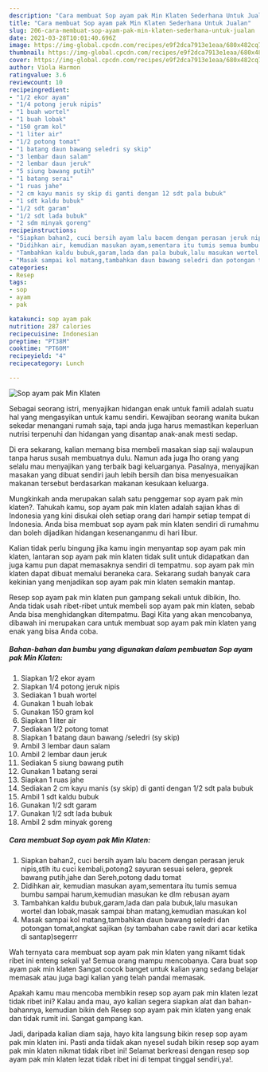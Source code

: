 ```yaml
---
description: "Cara membuat Sop ayam pak Min Klaten Sederhana Untuk Jualan"
title: "Cara membuat Sop ayam pak Min Klaten Sederhana Untuk Jualan"
slug: 206-cara-membuat-sop-ayam-pak-min-klaten-sederhana-untuk-jualan
date: 2021-03-28T10:01:40.696Z
image: https://img-global.cpcdn.com/recipes/e9f2dca7913e1eaa/680x482cq70/sop-ayam-pak-min-klaten-foto-resep-utama.jpg
thumbnail: https://img-global.cpcdn.com/recipes/e9f2dca7913e1eaa/680x482cq70/sop-ayam-pak-min-klaten-foto-resep-utama.jpg
cover: https://img-global.cpcdn.com/recipes/e9f2dca7913e1eaa/680x482cq70/sop-ayam-pak-min-klaten-foto-resep-utama.jpg
author: Viola Harmon
ratingvalue: 3.6
reviewcount: 10
recipeingredient:
- "1/2 ekor ayam"
- "1/4 potong jeruk nipis"
- "1 buah wortel"
- "1 buah lobak"
- "150 gram kol"
- "1 liter air"
- "1/2 potong tomat"
- "1 batang daun bawang seledri sy skip"
- "3 lembar daun salam"
- "2 lembar daun jeruk"
- "5 siung bawang putih"
- "1 batang serai"
- "1 ruas jahe"
- "2 cm kayu manis sy skip di ganti dengan 12 sdt pala bubuk"
- "1 sdt kaldu bubuk"
- "1/2 sdt garam"
- "1/2 sdt lada bubuk"
- "2 sdm minyak goreng"
recipeinstructions:
- "Siapkan bahan2, cuci bersih ayam lalu bacem dengan perasan jeruk nipis,stlh itu cuci kembali,potong2 sayuran sesuai selera, geprek bawang putih,jahe dan Sereh,potong dadu tomat"
- "Didihkan air, kemudian masukan ayam,sementara itu tumis semua bumbu sampai harum,kemudian masukan ke dlm rebusan ayam"
- "Tambahkan kaldu bubuk,garam,lada dan pala bubuk,lalu masukan wortel dan lobak,masak sampai bhan matang,kemudian masukan kol"
- "Masak sampai kol matang,tambahkan daun bawang seledri dan potongan tomat,angkat sajikan (sy tambahan cabe rawit dari acar ketika di santap)segerrr"
categories:
- Resep
tags:
- sop
- ayam
- pak

katakunci: sop ayam pak 
nutrition: 287 calories
recipecuisine: Indonesian
preptime: "PT38M"
cooktime: "PT60M"
recipeyield: "4"
recipecategory: Lunch

---
```



![Sop ayam pak Min Klaten](https://img-global.cpcdn.com/recipes/e9f2dca7913e1eaa/680x482cq70/sop-ayam-pak-min-klaten-foto-resep-utama.jpg)

Sebagai seorang istri, menyajikan hidangan enak untuk famili adalah suatu hal yang mengasyikan untuk kamu sendiri. Kewajiban seorang  wanita bukan sekedar menangani rumah saja, tapi anda juga harus memastikan keperluan nutrisi terpenuhi dan hidangan yang disantap anak-anak mesti sedap.

Di era  sekarang, kalian memang bisa membeli masakan siap saji walaupun tanpa harus susah membuatnya dulu. Namun ada juga lho orang yang selalu mau menyajikan yang terbaik bagi keluarganya. Pasalnya, menyajikan masakan yang dibuat sendiri jauh lebih bersih dan bisa menyesuaikan makanan tersebut berdasarkan makanan kesukaan keluarga. 



Mungkinkah anda merupakan salah satu penggemar sop ayam pak min klaten?. Tahukah kamu, sop ayam pak min klaten adalah sajian khas di Indonesia yang kini disukai oleh setiap orang dari hampir setiap tempat di Indonesia. Anda bisa membuat sop ayam pak min klaten sendiri di rumahmu dan boleh dijadikan hidangan kesenanganmu di hari libur.

Kalian tidak perlu bingung jika kamu ingin menyantap sop ayam pak min klaten, lantaran sop ayam pak min klaten tidak sulit untuk didapatkan dan juga kamu pun dapat memasaknya sendiri di tempatmu. sop ayam pak min klaten dapat dibuat memalui beraneka cara. Sekarang sudah banyak cara kekinian yang menjadikan sop ayam pak min klaten semakin mantap.

Resep sop ayam pak min klaten pun gampang sekali untuk dibikin, lho. Anda tidak usah ribet-ribet untuk membeli sop ayam pak min klaten, sebab Anda bisa menghidangkan ditempatmu. Bagi Kita yang akan mencobanya, dibawah ini merupakan cara untuk membuat sop ayam pak min klaten yang enak yang bisa Anda coba.

<!--inarticleads1-->

##### Bahan-bahan dan bumbu yang digunakan dalam pembuatan Sop ayam pak Min Klaten:

1. Siapkan 1/2 ekor ayam
1. Siapkan 1/4 potong jeruk nipis
1. Sediakan 1 buah wortel
1. Gunakan 1 buah lobak
1. Gunakan 150 gram kol
1. Siapkan 1 liter air
1. Sediakan 1/2 potong tomat
1. Siapkan 1 batang daun bawang /seledri (sy skip)
1. Ambil 3 lembar daun salam
1. Ambil 2 lembar daun jeruk
1. Sediakan 5 siung bawang putih
1. Gunakan 1 batang serai
1. Siapkan 1 ruas jahe
1. Sediakan 2 cm kayu manis (sy skip) di ganti dengan 1/2 sdt pala bubuk
1. Ambil 1 sdt kaldu bubuk
1. Gunakan 1/2 sdt garam
1. Gunakan 1/2 sdt lada bubuk
1. Ambil 2 sdm minyak goreng




<!--inarticleads2-->

##### Cara membuat Sop ayam pak Min Klaten:

1. Siapkan bahan2, cuci bersih ayam lalu bacem dengan perasan jeruk nipis,stlh itu cuci kembali,potong2 sayuran sesuai selera, geprek bawang putih,jahe dan Sereh,potong dadu tomat
1. Didihkan air, kemudian masukan ayam,sementara itu tumis semua bumbu sampai harum,kemudian masukan ke dlm rebusan ayam
1. Tambahkan kaldu bubuk,garam,lada dan pala bubuk,lalu masukan wortel dan lobak,masak sampai bhan matang,kemudian masukan kol
1. Masak sampai kol matang,tambahkan daun bawang seledri dan potongan tomat,angkat sajikan (sy tambahan cabe rawit dari acar ketika di santap)segerrr




Wah ternyata cara membuat sop ayam pak min klaten yang nikamt tidak ribet ini enteng sekali ya! Semua orang mampu mencobanya. Cara buat sop ayam pak min klaten Sangat cocok banget untuk kalian yang sedang belajar memasak atau juga bagi kalian yang telah pandai memasak.

Apakah kamu mau mencoba membikin resep sop ayam pak min klaten lezat tidak ribet ini? Kalau anda mau, ayo kalian segera siapkan alat dan bahan-bahannya, kemudian bikin deh Resep sop ayam pak min klaten yang enak dan tidak rumit ini. Sangat gampang kan. 

Jadi, daripada kalian diam saja, hayo kita langsung bikin resep sop ayam pak min klaten ini. Pasti anda tiidak akan nyesel sudah bikin resep sop ayam pak min klaten nikmat tidak ribet ini! Selamat berkreasi dengan resep sop ayam pak min klaten lezat tidak ribet ini di tempat tinggal sendiri,ya!.

